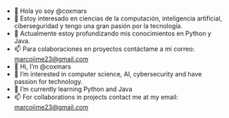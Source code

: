 - 👋 Hola yo soy @coxmars
- 👀 Estoy interesado en ciencias de la computación, inteligencia artificial, ciberseguridad y tengo una gran pasión por la tecnología.
- 🌱 Actualmente estoy profundizando mis conocimientos en Python y Java.
- 📫 Para colaboraciones en proyectos contáctame a mi correo: marcojime23@gmail.com
- 👋 Hi, I’m @coxmars
- 👀 I’m interested in computer science, AI, cybersecurity and have passion for technology.
- 🌱 I’m currently learning Python and Java
- 📫 For collaborations in projects contact me at my email: marcojime23@gmail.com
